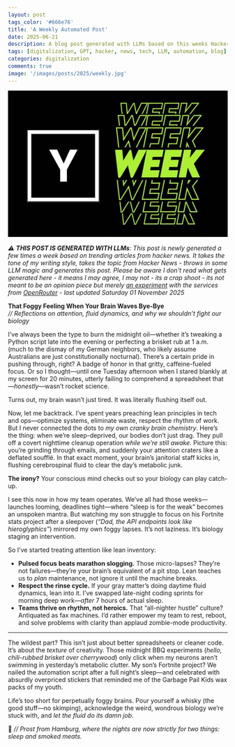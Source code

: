 ```yaml
---
layout: post
tags_color: '#666e76'
title: 'A Weekly Automated Post'
date: 2025-06-21
description: A blog post generated with LLMs based on this weeks Hacker News
tags: [digitalization, GPT, hacker, news, tech, LLM, automation, blog]
categories: digitalization
comments: true
image: '/images/posts/2025/weekly.jpg'
---
```

![](/images/posts/2025/weekly.jpg)

_⚠️ **THIS POST IS GENERATED WITH LLMs**: This post is newly generated a few times a week based on trending articles from hacker news. It takes the tone of my writing style, takes the topic from Hacker News - throws in some LLM magic and generates this post. Please be aware I don't read what gets generated here - it means I may agree, I may not - its a crap shoot - its not meant to be an opinion piece but merely [an experiment](https://github.com/clintjb/Weekly-Post) with the services from [OpenRouter](https://openrouter.ai) - last updated Saturday 01 November 2025_



**That Foggy Feeling When Your Brain Waves Bye-Bye**  
*// Reflections on attention, fluid dynamics, and why we shouldn’t fight our biology*

I’ve always been the type to burn the midnight oil—whether it’s tweaking a Python script late into the evening or perfecting a brisket rub at 1 a.m. (much to the dismay of my German neighbors, who likely assume Australians are just constitutionally nocturnal). There’s a certain pride in pushing through, right? A badge of honor in that gritty, caffeine-fueled focus. Or so I thought—until one Tuesday afternoon when I stared blankly at my screen for 20 minutes, utterly failing to comprehend a spreadsheet that—*honestly*—wasn’t rocket science.  

Turns out, my brain wasn’t just tired. It was literally flushing itself out.  

Now, let me backtrack. I’ve spent years preaching lean principles in tech and ops—optimize systems, eliminate waste, respect the rhythm of work. But I never connected the dots to *my own cranky brain chemistry*. Here’s the thing: when we’re sleep-deprived, our bodies don’t just drag. They pull off a covert nighttime cleanup operation *while we’re still awake*. Picture this: you’re grinding through emails, and suddenly your attention craters like a deflated soufflé. In that exact moment, your brain’s janitorial staff kicks in, flushing cerebrospinal fluid to clear the day’s metabolic junk.  

**The irony?** Your conscious mind checks out so your biology can play catch-up.  

I see this now in how my team operates. We’ve all had those weeks—launches looming, deadlines tight—where “sleep is for the weak” becomes an unspoken mantra. But watching my son struggle to focus on his Fortnite stats project after a sleepover (*“Dad, the API endpoints look like hieroglyphics”*) mirrored my own foggy lapses. It’s not laziness. It’s biology staging an intervention.  

So I’ve started treating attention like lean inventory:  

- **Pulsed focus beats marathon slogging.** Those micro-lapses? They’re not failures—they’re your brain’s equivalent of a pit stop. Lean teaches us to *plan* maintenance, not ignore it until the machine breaks.  
- **Respect the rinse cycle.** If your gray matter’s doing daytime fluid dynamics, lean into it. I’ve swapped late-night coding sprints for morning deep work—*after* 7 hours of actual sleep.  
- **Teams thrive on rhythm, not heroics.** That “all-nighter hustle” culture? Antiquated as fax machines. I’d rather empower my team to rest, reboot, and solve problems with clarity than applaud zombie-mode productivity.  

---

The wildest part? This isn’t just about better spreadsheets or cleaner code. It’s about the *texture* of creativity. Those midnight BBQ experiments (*hello, chili-rubbed brisket over cherrywood*) only click when my neurons aren’t swimming in yesterday’s metabolic clutter. My son’s Fortnite project? We nailed the automation script after a full night’s sleep—and celebrated with absurdly overpriced stickers that reminded me of the Garbage Pail Kids wax packs of my youth.  

Life’s too short for perpetually foggy brains. Pour yourself a whisky (the good stuff—no skimping), acknowledge the weird, wondrous biology we’re stuck with, and *let the fluid do its damn job*.  

🌮 *// Prost from Hamburg, where the nights are now strictly for two things: sleep and smoked meats.*  